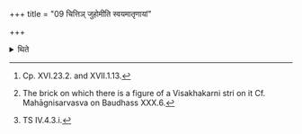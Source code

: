 +++
title = "09 चित्तिञ् जुहोमीति स्वयमातृणायां"

+++

<details><summary>थिते</summary>

9. With cittiṁ juhomi having made a libation (of ghee) on the naturally perforated stone, then having breathed over it,[^1] he places the Vikarṇī (-brick)[^2] on the north-eastern corner with prothadaśvaḥ.[^3]   

[^1]: Cp. XVI.23.2. and XVII.1.13. 

[^2]: The brick on which there is a figure of a Visakhakarni stri on it Cf. Mahāgnisarvasva on Baudhass XXX.6.  

[^3]: TS IV.4.3.i.  
</details>
